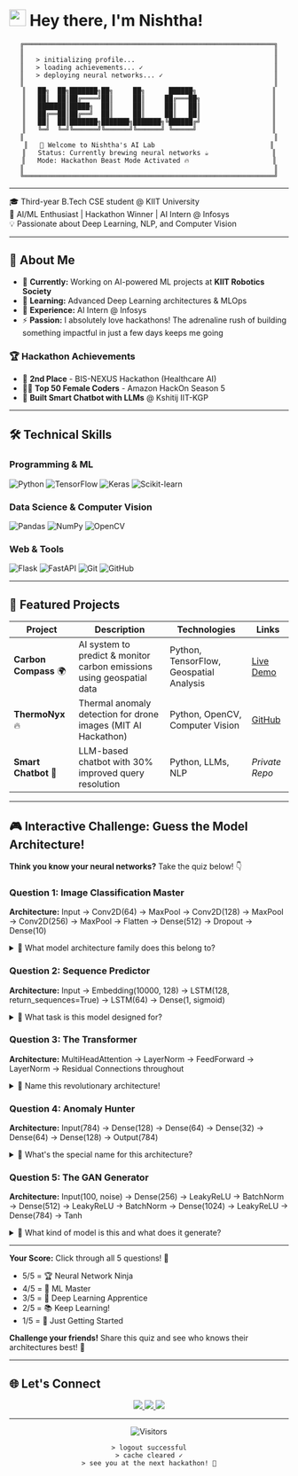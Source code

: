 # <img src="https://emojis.slackmojis.com/emojis/images/1643515178/7307/blob-cute.gif?16430" width="30"/> **Hey there, I'm Nishtha!**

<div align="center">

```ascii
╔═══════════════════════════════════════════════════════════════╗
║                                                               ║
║   > initializing profile...                                   ║
║   > loading achievements... ✓                                 ║
║   > deploying neural networks... ✓                            ║
║                                                               ║
║   ██╗  ██╗███████╗██╗     ██╗      ██████╗                   ║
║   ██║  ██║██╔════╝██║     ██║     ██╔═══██╗                  ║
║   ███████║█████╗  ██║     ██║     ██║   ██║                  ║
║   ██╔══██║██╔══╝  ██║     ██║     ██║   ██║                  ║
║   ██║  ██║███████╗███████╗███████╗╚██████╔╝                  ║
║   ╚═╝  ╚═╝╚══════╝╚══════╝╚══════╝ ╚═════╝                   ║
║                                                               ║
║   🚀 Welcome to Nishtha's AI Lab                             ║
║   Status: Currently brewing neural networks ☕                ║
║   Mode: Hackathon Beast Mode Activated 🔥                     ║
║                                                               ║
╚═══════════════════════════════════════════════════════════════╝
```

</div>

---

🎓 Third-year B.Tech CSE student @ KIIT University  
🤖 AI/ML Enthusiast | Hackathon Winner | AI Intern @ Infosys  
💡 Passionate about Deep Learning, NLP, and Computer Vision

---

## 🚀 About Me
- 🔭 **Currently:** Working on AI-powered ML projects at **KIIT Robotics Society**
- 🌱 **Learning:** Advanced Deep Learning architectures & MLOps
- 💼 **Experience:** AI Intern @ Infosys
- ⚡ **Passion:** I absolutely love hackathons! The adrenaline rush of building something impactful in just a few days keeps me going

### 🏆 Hackathon Achievements
- 🥈 **2nd Place** - BIS-NEXUS Hackathon (Healthcare AI)
- 👩‍💻 **Top 50 Female Coders** - Amazon HackOn Season 5
- 🤖 **Built Smart Chatbot with LLMs** @ Kshitij IIT-KGP

---

## 🛠️ Technical Skills

### Programming & ML
<p align="left">
  <img alt="Python" src="https://img.shields.io/badge/Python-3776AB?style=for-the-badge&logo=python&logoColor=white" />
  <img alt="TensorFlow" src="https://img.shields.io/badge/TensorFlow-FF6F00?style=for-the-badge&logo=tensorflow&logoColor=white" />
  <img alt="Keras" src="https://img.shields.io/badge/Keras-D00000?style=for-the-badge&logo=keras&logoColor=white" />
  <img alt="Scikit-learn" src="https://img.shields.io/badge/ScikitLearn-F7931E?style=for-the-badge&logo=scikit-learn&logoColor=white" />
</p>

### Data Science & Computer Vision
<p align="left">
  <img alt="Pandas" src="https://img.shields.io/badge/Pandas-150458?style=for-the-badge&logo=pandas&logoColor=white" />
  <img alt="NumPy" src="https://img.shields.io/badge/NumPy-013243?style=for-the-badge&logo=numpy&logoColor=white" />
  <img alt="OpenCV" src="https://img.shields.io/badge/OpenCV-5C3EE8?style=for-the-badge&logo=opencv&logoColor=white" />
</p>

### Web & Tools
<p align="left">
  <img alt="Flask" src="https://img.shields.io/badge/Flask-000000?style=for-the-badge&logo=flask&logoColor=white" />
  <img alt="FastAPI" src="https://img.shields.io/badge/FastAPI-009688?style=for-the-badge&logo=fastapi&logoColor=white" />
  <img alt="Git" src="https://img.shields.io/badge/Git-F05032?style=for-the-badge&logo=git&logoColor=white" />
  <img alt="GitHub" src="https://img.shields.io/badge/GitHub-181717?style=for-the-badge&logo=github&logoColor=white" />
</p>

---

## 📂 Featured Projects

| Project | Description | Technologies | Links |
|---------|-------------|--------------|--------|
| **Carbon Compass** 🌍 | AI system to predict & monitor carbon emissions using geospatial data | Python, TensorFlow, Geospatial Analysis | [Live Demo](https://carbonescompass.netlify.app/) |
| **ThermoNyx** 🔥 | Thermal anomaly detection for drone images (MIT AI Hackathon) | Python, OpenCV, Computer Vision | [GitHub](https://github.com/Rinav01/ThermoNyx) |
| **Smart Chatbot** 💬 | LLM-based chatbot with 30% improved query resolution | Python, LLMs, NLP | *Private Repo* |

---

## 🎮 Interactive Challenge: Guess the Model Architecture!

**Think you know your neural networks?** Take the quiz below! 👇

### Question 1: Image Classification Master
**Architecture:** Input → Conv2D(64) → MaxPool → Conv2D(128) → MaxPool → Conv2D(256) → MaxPool → Flatten → Dense(512) → Dropout → Dense(10)

<details>
<summary>🤔 What model architecture family does this belong to?</summary>

**Answer: VGG-style CNN (Convolutional Neural Network)**

✅ **Why?** 
- Sequential stacking of Conv layers with increasing filters (64→128→256)
- MaxPooling after each conv block
- Dense layers at the end for classification
- Classic VGG pattern of doubling filters at each level

**Use Case:** Image classification, object detection backbone
</details>

### Question 2: Sequence Predictor
**Architecture:** Input → Embedding(10000, 128) → LSTM(128, return_sequences=True) → LSTM(64) → Dense(1, sigmoid)

<details>
<summary>🤔 What task is this model designed for?</summary>

**Answer: Sequential/Text Classification (e.g., Sentiment Analysis)**

✅ **Why?**
- Embedding layer = text/sequence input
- Stacked LSTM = capturing long-term dependencies
- return_sequences=True in first LSTM = passing full sequence to next layer
- Sigmoid output = binary classification

**Use Case:** Sentiment analysis, spam detection, text classification
</details>

### Question 3: The Transformer
**Architecture:** MultiHeadAttention → LayerNorm → FeedForward → LayerNorm → Residual Connections throughout

<details>
<summary>🤔 Name this revolutionary architecture!</summary>

**Answer: Transformer Block**

✅ **Why?**
- Multi-Head Attention = parallel attention mechanisms
- Layer Normalization after each sub-layer
- Residual connections = helps gradient flow
- No recurrence or convolution!

**Use Case:** NLP (BERT, GPT), Vision Transformers, multimodal models

**Fun Fact:** This architecture powers ChatGPT, Claude, and most modern LLMs! 🚀
</details>

### Question 4: Anomaly Hunter
**Architecture:** Input(784) → Dense(128) → Dense(64) → Dense(32) → Dense(64) → Dense(128) → Output(784)

<details>
<summary>🤔 What's the special name for this architecture?</summary>

**Answer: Autoencoder**

✅ **Why?**
- Encoder: 784 → 128 → 64 → 32 (compression)
- Decoder: 32 → 64 → 128 → 784 (reconstruction)
- Bottleneck layer (32) = compressed representation
- Input size = Output size

**Use Case:** Anomaly detection, dimensionality reduction, denoising, data compression
</details>

### Question 5: The GAN Generator
**Architecture:** Input(100, noise) → Dense(256) → LeakyReLU → BatchNorm → Dense(512) → LeakyReLU → BatchNorm → Dense(1024) → LeakyReLU → Dense(784) → Tanh

<details>
<summary>🤔 What kind of model is this and what does it generate?</summary>

**Answer: GAN Generator (Generative Adversarial Network)**

✅ **Why?**
- Starts with random noise (100-dim)
- Progressively upsamples through Dense layers
- LeakyReLU = prevents dying neurons
- Tanh activation at output = values between [-1, 1]
- Output (784) = 28x28 image (MNIST-like)

**Use Case:** Generating synthetic images, data augmentation, style transfer

**Bonus:** This likely generates handwritten digits! The discriminator network judges if they're real or fake 🎭
</details>

---

**Your Score:** Click through all 5 questions! 🎯
- 5/5 = 🏆 Neural Network Ninja
- 4/5 = 🧠 ML Master
- 3/5 = 💪 Deep Learning Apprentice
- 2/5 = 📚 Keep Learning!
- 1/5 = 🌱 Just Getting Started

**Challenge your friends!** Share this quiz and see who knows their architectures best! 🚀

---

## 🌐 Let's Connect

<p align="center">
  <a href="https://linkedin.com/in/nishtha-mishra-967328290" target="_blank">
    <img src="https://img.shields.io/badge/LinkedIn-0A66C2?style=for-the-badge&logo=linkedin&logoColor=white" />
  </a>
  <a href="https://github.com/nishb2715" target="_blank">
    <img src="https://img.shields.io/badge/GitHub-181717?style=for-the-badge&logo=github&logoColor=white" />
  </a>
  <a href="mailto:nishtham552@gmail.com">
    <img src="https://img.shields.io/badge/Email-EA4335?style=for-the-badge&logo=gmail&logoColor=white" />
  </a>
</p>

---

<div align="center">

![Visitors](https://komarev.com/ghpvc/?username=nishb2715&color=blue&style=flat)

```ascii
> logout successful
> cache cleared ✓
> see you at the next hackathon! 👋
```

</div>
